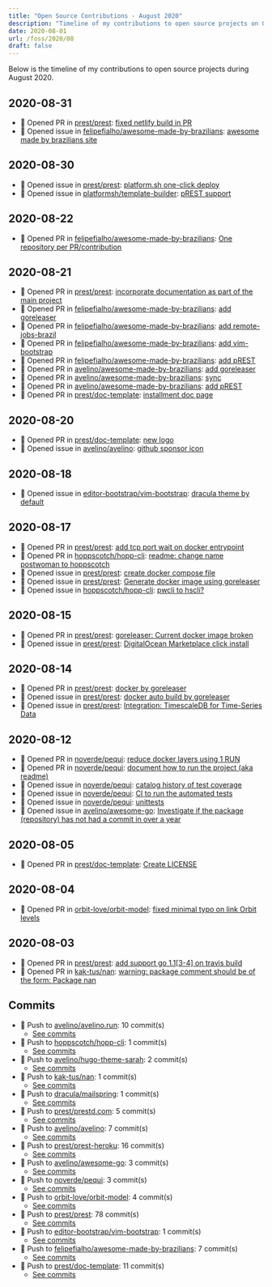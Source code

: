 ```yaml
---
title: "Open Source Contributions - August 2020"
description: "Timeline of my contributions to open source projects on GitHub during August 2020."
date: 2020-08-01
url: /foss/2020/08
draft: false
---
```


Below is the timeline of my contributions to open source projects during August 2020.

## 2020-08-31

- 🔀 Opened PR in [prest/prest](https://github.com/prest/prest): [fixed netlify build in PR](https://github.com/prest/prest/pull/406)
- 🐛 Opened issue in [felipefialho/awesome-made-by-brazilians](https://github.com/felipefialho/awesome-made-by-brazilians): [awesome made by brazilians site](https://github.com/felipefialho/awesome-made-by-brazilians/issues/107)

## 2020-08-30

- 🐛 Opened issue in [prest/prest](https://github.com/prest/prest): [platform.sh one-click deploy](https://github.com/prest/prest/issues/404)
- 🐛 Opened issue in [platformsh/template-builder](https://github.com/platformsh/template-builder): [pREST support](https://github.com/platformsh/template-builder/issues/315)

## 2020-08-22

- 🔀 Opened PR in [felipefialho/awesome-made-by-brazilians](https://github.com/felipefialho/awesome-made-by-brazilians): [One repository per PR/contribution](https://github.com/felipefialho/awesome-made-by-brazilians/pull/38)

## 2020-08-21

- 🔀 Opened PR in [prest/prest](https://github.com/prest/prest): [incorporate documentation as part of the main project](https://github.com/prest/prest/pull/402)
- 🔀 Opened PR in [felipefialho/awesome-made-by-brazilians](https://github.com/felipefialho/awesome-made-by-brazilians): [add goreleaser](https://github.com/felipefialho/awesome-made-by-brazilians/pull/23)
- 🔀 Opened PR in [felipefialho/awesome-made-by-brazilians](https://github.com/felipefialho/awesome-made-by-brazilians): [add remote-jobs-brazil](https://github.com/felipefialho/awesome-made-by-brazilians/pull/14)
- 🔀 Opened PR in [felipefialho/awesome-made-by-brazilians](https://github.com/felipefialho/awesome-made-by-brazilians): [add vim-bootstrap](https://github.com/felipefialho/awesome-made-by-brazilians/pull/12)
- 🔀 Opened PR in [felipefialho/awesome-made-by-brazilians](https://github.com/felipefialho/awesome-made-by-brazilians): [add pREST](https://github.com/felipefialho/awesome-made-by-brazilians/pull/11)
- 🔀 Opened PR in [avelino/awesome-made-by-brazilians](https://github.com/avelino/awesome-made-by-brazilians): [add goreleaser](https://github.com/avelino/awesome-made-by-brazilians/pull/3)
- 🔀 Opened PR in [avelino/awesome-made-by-brazilians](https://github.com/avelino/awesome-made-by-brazilians): [sync](https://github.com/avelino/awesome-made-by-brazilians/pull/2)
- 🔀 Opened PR in [avelino/awesome-made-by-brazilians](https://github.com/avelino/awesome-made-by-brazilians): [add pREST](https://github.com/avelino/awesome-made-by-brazilians/pull/1)
- 🔀 Opened PR in [prest/doc-template](https://github.com/prest/doc-template): [installment doc page](https://github.com/prest/doc-template/pull/39)

## 2020-08-20

- 🔀 Opened PR in [prest/doc-template](https://github.com/prest/doc-template): [new logo](https://github.com/prest/doc-template/pull/38)
- 🐛 Opened issue in [avelino/avelino](https://github.com/avelino/avelino): [github sponsor icon](https://github.com/avelino/avelino/issues/1)

## 2020-08-18

- 🐛 Opened issue in [editor-bootstrap/vim-bootstrap](https://github.com/editor-bootstrap/vim-bootstrap): [dracula theme by default](https://github.com/editor-bootstrap/vim-bootstrap/issues/337)

## 2020-08-17

- 🔀 Opened PR in [prest/prest](https://github.com/prest/prest): [add tcp port wait on docker entrypoint](https://github.com/prest/prest/pull/400)
- 🔀 Opened PR in [hoppscotch/hopp-cli](https://github.com/hoppscotch/hopp-cli): [readme: change name postwoman to hoppscotch](https://github.com/hoppscotch/hopp-cli/pull/14)
- 🐛 Opened issue in [prest/prest](https://github.com/prest/prest): [create docker compose file](https://github.com/prest/prest/issues/399)
- 🐛 Opened issue in [prest/prest](https://github.com/prest/prest): [Generate docker image using goreleaser](https://github.com/prest/prest/issues/398)
- 🐛 Opened issue in [hoppscotch/hopp-cli](https://github.com/hoppscotch/hopp-cli): [pwcli to hscli?](https://github.com/hoppscotch/hopp-cli/issues/15)

## 2020-08-15

- 🔀 Opened PR in [prest/prest](https://github.com/prest/prest): [goreleaser: Current docker image broken](https://github.com/prest/prest/pull/396)
- 🐛 Opened issue in [prest/prest](https://github.com/prest/prest): [DigitalOcean Marketplace click install](https://github.com/prest/prest/issues/392)

## 2020-08-14

- 🔀 Opened PR in [prest/prest](https://github.com/prest/prest): [docker by goreleaser](https://github.com/prest/prest/pull/390)
- 🐛 Opened issue in [prest/prest](https://github.com/prest/prest): [docker auto build by goreleaser](https://github.com/prest/prest/issues/389)
- 🐛 Opened issue in [prest/prest](https://github.com/prest/prest): [Integration: TimescaleDB for Time-Series Data](https://github.com/prest/prest/issues/388)

## 2020-08-12

- 🔀 Opened PR in [noverde/pequi](https://github.com/noverde/pequi): [reduce docker layers using 1 RUN](https://github.com/noverde/pequi/pull/8)
- 🔀 Opened PR in [noverde/pequi](https://github.com/noverde/pequi): [document how to run the project (aka readme)](https://github.com/noverde/pequi/pull/7)
- 🐛 Opened issue in [noverde/pequi](https://github.com/noverde/pequi): [catalog history of test coverage](https://github.com/noverde/pequi/issues/11)
- 🐛 Opened issue in [noverde/pequi](https://github.com/noverde/pequi): [CI to run the automated tests](https://github.com/noverde/pequi/issues/10)
- 🐛 Opened issue in [noverde/pequi](https://github.com/noverde/pequi): [unittests](https://github.com/noverde/pequi/issues/9)
- 🐛 Opened issue in [avelino/awesome-go](https://github.com/avelino/awesome-go): [Investigate if the package (repository) has not had a commit in over a year](https://github.com/avelino/awesome-go/issues/3211)

## 2020-08-05

- 🔀 Opened PR in [prest/doc-template](https://github.com/prest/doc-template): [Create LICENSE](https://github.com/prest/doc-template/pull/37)

## 2020-08-04

- 🔀 Opened PR in [orbit-love/orbit-model](https://github.com/orbit-love/orbit-model): [fixed minimal typo on link Orbit levels](https://github.com/orbit-love/orbit-model/pull/31)

## 2020-08-03

- 🔀 Opened PR in [prest/prest](https://github.com/prest/prest): [add support go 1.1[3-4] on travis build](https://github.com/prest/prest/pull/384)
- 🔀 Opened PR in [kak-tus/nan](https://github.com/kak-tus/nan): [warning: package comment should be of the form: Package nan](https://github.com/kak-tus/nan/pull/4)

## Commits

- 🔨 Push to [avelino/avelino.run](https://github.com/avelino/avelino.run): 10 commit(s)
  - [See commits](https://github.com/avelino/avelino.run/commits?author=avelino&since=2020-08-01T00:00:00Z&until=2020-08-31T23:59:59Z)
- 🔨 Push to [hoppscotch/hopp-cli](https://github.com/hoppscotch/hopp-cli): 1 commit(s)
  - [See commits](https://github.com/hoppscotch/hopp-cli/commits?author=avelino&since=2020-08-01T00:00:00Z&until=2020-08-31T23:59:59Z)
- 🔨 Push to [avelino/hugo-theme-sarah](https://github.com/avelino/hugo-theme-sarah): 2 commit(s)
  - [See commits](https://github.com/avelino/hugo-theme-sarah/commits?author=avelino&since=2020-08-01T00:00:00Z&until=2020-08-31T23:59:59Z)
- 🔨 Push to [kak-tus/nan](https://github.com/kak-tus/nan): 1 commit(s)
  - [See commits](https://github.com/kak-tus/nan/commits?author=avelino&since=2020-08-01T00:00:00Z&until=2020-08-31T23:59:59Z)
- 🔨 Push to [dracula/mailspring](https://github.com/dracula/mailspring): 1 commit(s)
  - [See commits](https://github.com/dracula/mailspring/commits?author=avelino&since=2020-08-01T00:00:00Z&until=2020-08-31T23:59:59Z)
- 🔨 Push to [prest/prestd.com](https://github.com/prest/prestd.com): 5 commit(s)
  - [See commits](https://github.com/prest/prestd.com/commits?author=avelino&since=2020-08-01T00:00:00Z&until=2020-08-31T23:59:59Z)
- 🔨 Push to [avelino/avelino](https://github.com/avelino/avelino): 7 commit(s)
  - [See commits](https://github.com/avelino/avelino/commits?author=avelino&since=2020-08-01T00:00:00Z&until=2020-08-31T23:59:59Z)
- 🔨 Push to [prest/prest-heroku](https://github.com/prest/prest-heroku): 16 commit(s)
  - [See commits](https://github.com/prest/prest-heroku/commits?author=avelino&since=2020-08-01T00:00:00Z&until=2020-08-31T23:59:59Z)
- 🔨 Push to [avelino/awesome-go](https://github.com/avelino/awesome-go): 3 commit(s)
  - [See commits](https://github.com/avelino/awesome-go/commits?author=avelino&since=2020-08-01T00:00:00Z&until=2020-08-31T23:59:59Z)
- 🔨 Push to [noverde/pequi](https://github.com/noverde/pequi): 3 commit(s)
  - [See commits](https://github.com/noverde/pequi/commits?author=avelino&since=2020-08-01T00:00:00Z&until=2020-08-31T23:59:59Z)
- 🔨 Push to [orbit-love/orbit-model](https://github.com/orbit-love/orbit-model): 4 commit(s)
  - [See commits](https://github.com/orbit-love/orbit-model/commits?author=avelino&since=2020-08-01T00:00:00Z&until=2020-08-31T23:59:59Z)
- 🔨 Push to [prest/prest](https://github.com/prest/prest): 78 commit(s)
  - [See commits](https://github.com/prest/prest/commits?author=avelino&since=2020-08-01T00:00:00Z&until=2020-08-31T23:59:59Z)
- 🔨 Push to [editor-bootstrap/vim-bootstrap](https://github.com/editor-bootstrap/vim-bootstrap): 1 commit(s)
  - [See commits](https://github.com/editor-bootstrap/vim-bootstrap/commits?author=avelino&since=2020-08-01T00:00:00Z&until=2020-08-31T23:59:59Z)
- 🔨 Push to [felipefialho/awesome-made-by-brazilians](https://github.com/felipefialho/awesome-made-by-brazilians): 7 commit(s)
  - [See commits](https://github.com/felipefialho/awesome-made-by-brazilians/commits?author=avelino&since=2020-08-01T00:00:00Z&until=2020-08-31T23:59:59Z)
- 🔨 Push to [prest/doc-template](https://github.com/prest/doc-template): 11 commit(s)
  - [See commits](https://github.com/prest/doc-template/commits?author=avelino&since=2020-08-01T00:00:00Z&until=2020-08-31T23:59:59Z)

